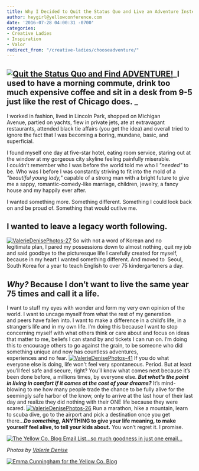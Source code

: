 ```yaml
---
title: Why I Decided to Quit the Status Quo and Live an Adventure Instead
author: heygirl@yellowconference.com
date: '2016-07-28 04:00:31 -0700'
categories:
- Creative Ladies
- Inspiration
- Valor
redirect_from: "/creative-ladies/chooseadventure/"
---
```


## [![Quit the Status Quo and Find ADVENTURE!](https://s3.amazonaws.com/yellow-files/blog/2016/07/ValerieDenisePhotos-28.jpg)](https://s3.amazonaws.com/yellow-files/blog/2016/07/ValerieDenisePhotos-28.jpg)_I used to have a morning commute, drink too much expensive coffee and sit in a desk from 9-5 just like the rest of Chicago does. _

I worked in fashion, lived in Lincoln Park, shopped on Michigan Avenue, partied on yachts, flew in private jets, ate at extravagant restaurants, attended black tie affairs (you get the idea) and overall tried to ignore the fact that I was becoming a boring, mundane, basic, and superficial.

I found myself one day at five-star hotel, eating room service, staring out at the window at my gorgeous city skyline feeling painfully miserable. I couldn’t remember who I was before the world told me who I _"needed"_ to be. Who was I before I was constantly striving to fit into the mold of a _"beautiful young lady,"_ capable of a strong man with a bright future to give me a sappy, romantic-comedy-like marriage, children, jewelry, a fancy house and my happily ever after.

I wanted something more. Something different. Something I could look back on and be proud of. Something that would outlive me. 

## I wanted to leave a legacy worth following.

[![ValerieDenisePhotos-27](https://s3.amazonaws.com/yellow-files/blog/2016/07/ValerieDenisePhotos-27.jpg)](https://s3.amazonaws.com/yellow-files/blog/2016/07/ValerieDenisePhotos-27.jpg) So with not a word of Korean and no legitimate plan, I pared my possessions down to almost nothing, quit my job and said goodbye to the picturesque life I carefully created for myself, because in my heart I wanted something different. And moved to  Seoul, South Korea for a year to teach English to over 75 kindergarteners a day.

## _Why?_ Because I don’t want to live the same year 75 times and call it a life.

I want to stuff my eyes with wonder and form my very own opinion of the world. I want to uncage myself from what the rest of my generation and peers have fallen into. I want to make a difference in a child’s life, in a stranger’s life and in my own life. I’m doing this because I want to stop concerning myself with what others think or care about and focus on ideas that matter to me, beliefs I can stand by and tickets I can run on. I’m doing this to encourage others to go against the grain, to be someone who did something unique and now has countless adventures, experiences and no fear. [![ValerieDenisePhotos-41](https://s3.amazonaws.com/yellow-files/blog/2016/07/ValerieDenisePhotos-41.jpg)](https://s3.amazonaws.com/yellow-files/blog/2016/07/ValerieDenisePhotos-41.jpg) If you do what everyone else is doing, life won't feel very spontaneous. Period. But at least you’ll feel safe and secure, right? You’ll know what comes next because it’s been done before, a millions times, by everyone else. _**But what’s the point in living in comfort if it comes at the cost of your dreams?**_ It’s mind-blowing to me how many people trade the chance to be fully alive for the seemingly safe harbor of the know, only to arrive at the last hour of their last day and realize they did nothing with their ONE life because they were scared. [![ValerieDenisePhotos-26](https://s3.amazonaws.com/yellow-files/blog/2016/07/ValerieDenisePhotos-26.jpg)](https://s3.amazonaws.com/yellow-files/blog/2016/07/ValerieDenisePhotos-26.jpg) Run a marathon, hike a mountain, learn to scuba dive, go to the airport and pick a destination once you get there...**_Do something,_ ANYTHING to give your life meaning, to make yourself feel alive, to tell your kids about.** You won’t regret it. I promise.

[![The Yellow Co. Blog Email List...so much goodness in just one email...](https://s3.amazonaws.com/yellow-files/blog/2016/07/EMAIL-LIST.png)](http://yellowconference.us3.list-manage2.com/subscribe?u=3f8e45f74e0653e404965e2ef&id=7cb1ced4ff)

_Photos by [Valerie Denise](http://www.valeriedenisephotos.com/)_

[![Emma Cunningham for the Yellow Co. Blog](https://s3.amazonaws.com/yellow-files/blog/2016/07/EmmaCunningham.jpg)](http://foremmayoung.com/)
